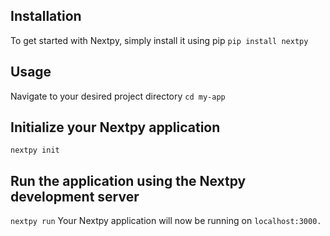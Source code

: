 ## Installation
To get started with Nextpy, simply install it using pip
`pip install nextpy`

## Usage
Navigate to your desired project directory
`cd my-app`

## Initialize your Nextpy application
`nextpy init`

## Run the application using the Nextpy development server
`nextpy run`
Your Nextpy application will now be running on `localhost:3000.`

